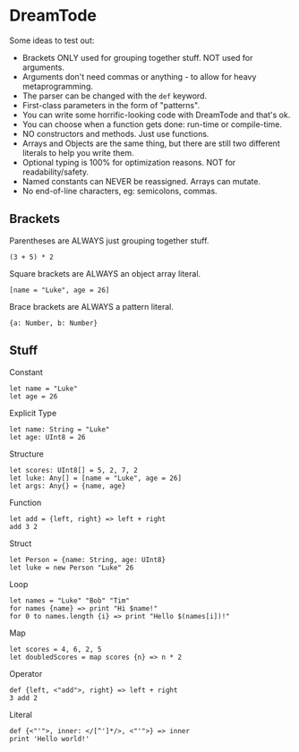 # DreamTode
Some ideas to test out:
* Brackets ONLY used for grouping together stuff. NOT used for arguments.
* Arguments don't need commas or anything - to allow for heavy metaprogramming.
* The parser can be changed with the `def` keyword.
* First-class parameters in the form of "patterns".
* You can write some horrific-looking code with DreamTode and that's ok.
* You can choose when a function gets done: run-time or compile-time.
* NO constructors and methods. Just use functions.
* Arrays and Objects are the same thing, but there are still two different literals to help you write them.
* Optional typing is 100% for optimization reasons. NOT for readability/safety.
* Named constants can NEVER be reassigned. Arrays can mutate.
* No end-of-line characters, eg: semicolons, commas.

## Brackets
Parentheses are ALWAYS just grouping together stuff.
```
(3 + 5) * 2
```

Square brackets are ALWAYS an object array literal.
```
[name = "Luke", age = 26]
```

Brace brackets are ALWAYS a pattern literal.
```
{a: Number, b: Number}
```

## Stuff
Constant
```
let name = "Luke"
let age = 26
```

Explicit Type
```
let name: String = "Luke"
let age: UInt8 = 26
```

Structure
```
let scores: UInt8[] = 5, 2, 7, 2
let luke: Any[] = [name = "Luke", age = 26]
let args: Any{} = {name, age}
```

Function
```
let add = {left, right} => left + right
add 3 2
```

Struct
```
let Person = {name: String, age: UInt8}
let luke = new Person "Luke" 26
```

Loop
```
let names = "Luke" "Bob" "Tim"
for names {name} => print "Hi $name!"
for 0 to names.length {i} => print "Hello $(names[i])!"
```

Map
```
let scores = 4, 6, 2, 5
let doubledScores = map scores {n} => n * 2
```

Operator
```
def {left, <"add">, right} => left + right
3 add 2
```

Literal
```
def {<"'">, inner: </[^']*/>, <"'">} => inner
print 'Hello world!'
```